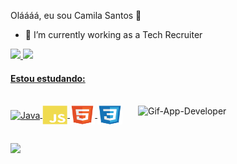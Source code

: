 Oláááá, eu sou Camila Santos 👋

- 🔭 I’m currently working as a Tech Recruiter

<div>
  <a href="https://github.com/CamilaSantos29">
  <img height="180em" src="https://github-readme-stats.vercel.app/api?username=CamilaSantos29&show_icons=true&theme=dracula&include_all_commits=true&count_private=true"/>
  <img height="100em" src="https://github-readme-stats.vercel.app/api/top-langs/?username=CamilaSantos29&layout=compact&langs_count=7&theme=dracula"/>
</div>
  
  
#### Estou estudando:
  <div style="display: inline_block"><br>
  <img align="center" alt="Java" height="30" width="40" src="https://cdn.jsdelivr.net/gh/devicons/devicon/icons/java/java-original-wordmark.svg">
  <img align="center" alt="JavaScript" height="30" width="40" src="https://raw.githubusercontent.com/devicons/devicon/master/icons/javascript/javascript-plain.svg">
    <img align="center" alt="HTML" height="30" width="40" src="https://raw.githubusercontent.com/devicons/devicon/master/icons/html5/html5-original.svg">
  <img align="center" alt="CSS" height="30" width="40" src="https://raw.githubusercontent.com/devicons/devicon/master/icons/css3/css3-original.svg">
  <img align="right" alt="Gif-App-Developer" width="300" src="https://user-images.githubusercontent.com/88860081/129482195-66030814-527a-46b7-a09d-780ca3626f4a.gif">
</div>
    
   ##
  
  <div> 

  <a href="https://www.linkedin.com/in/camila-o-santos/" target="_blank"><img src="https://img.shields.io/badge/-LinkedIn-%230077B5?style=for-the-badge&logo=linkedin&logoColor=white" target="_blank"></a> 

 
</div>


